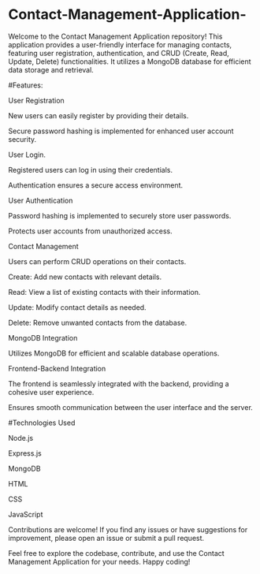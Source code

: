 # Contact-Management-Application-

Welcome to the Contact Management Application repository! This application provides a user-friendly interface for managing contacts, featuring user registration, authentication, and CRUD (Create, Read, Update, Delete) functionalities. It utilizes a MongoDB database for efficient data storage and retrieval.

#Features:

User Registration

New users can easily register by providing their details.

Secure password hashing is implemented for enhanced user account security.

User Login.

Registered users can log in using their credentials.

Authentication ensures a secure access environment.

User Authentication 

Password hashing is implemented to securely store user passwords.

Protects user accounts from unauthorized access.

Contact Management

Users can perform CRUD operations on their contacts.

Create: Add new contacts with relevant details.

Read: View a list of existing contacts with their information.


Update: Modify contact details as needed.

Delete: Remove unwanted contacts from the database.

MongoDB Integration

Utilizes MongoDB for efficient and scalable database operations.


Frontend-Backend Integration

The frontend is seamlessly integrated with the backend, providing a cohesive user experience.

Ensures smooth communication between the user interface and the server.







#Technologies Used

Node.js

Express.js

MongoDB

HTML

CSS

JavaScript




Contributions are welcome! If you find any issues or have suggestions for improvement, please open an issue or submit a pull request.





Feel free to explore the codebase, contribute, and use the Contact Management Application for your needs. Happy coding!

